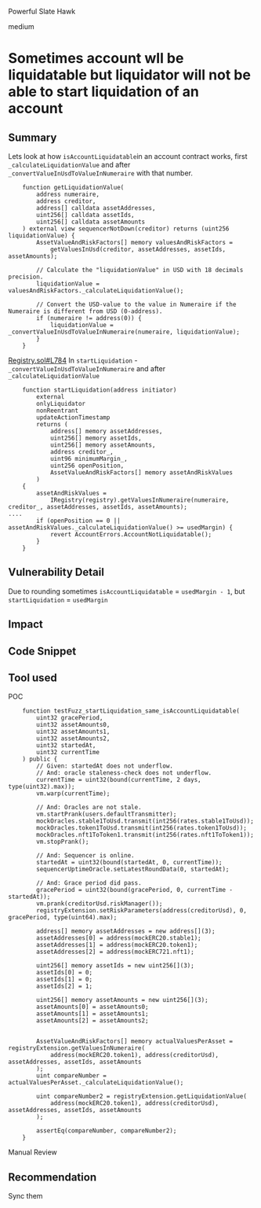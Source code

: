 Powerful Slate Hawk

medium

# Sometimes account wll be liquidatable but liquidator will not be able to start liquidation of an account

## Summary
Lets look at how `isAccountLiquidatable`in an account contract works, first `_calculateLiquidationValue` and after `_convertValueInUsdToValueInNumeraire` with that number. 
```solidity
    function getLiquidationValue(
        address numeraire,
        address creditor,
        address[] calldata assetAddresses,
        uint256[] calldata assetIds,
        uint256[] calldata assetAmounts
    ) external view sequencerNotDown(creditor) returns (uint256 liquidationValue) {
        AssetValueAndRiskFactors[] memory valuesAndRiskFactors =
            getValuesInUsd(creditor, assetAddresses, assetIds, assetAmounts);

        // Calculate the "liquidationValue" in USD with 18 decimals precision.
        liquidationValue = valuesAndRiskFactors._calculateLiquidationValue();

        // Convert the USD-value to the value in Numeraire if the Numeraire is different from USD (0-address).
        if (numeraire != address(0)) {
            liquidationValue = _convertValueInUsdToValueInNumeraire(numeraire, liquidationValue);
        }
    }
```
[Registry.sol#L784](https://github.com/sherlock-audit/2023-12-arcadia/blob/main/accounts-v2/src/Registry.sol#L784)
In `startLiquidation`  - `_convertValueInUsdToValueInNumeraire` and after `_calculateLiquidationValue`

```solidity
    function startLiquidation(address initiator)
        external
        onlyLiquidator
        nonReentrant
        updateActionTimestamp
        returns (
            address[] memory assetAddresses,
            uint256[] memory assetIds,
            uint256[] memory assetAmounts,
            address creditor_,
            uint96 minimumMargin_,
            uint256 openPosition,
            AssetValueAndRiskFactors[] memory assetAndRiskValues
        )
    {
        assetAndRiskValues =
            IRegistry(registry).getValuesInNumeraire(numeraire, creditor_, assetAddresses, assetIds, assetAmounts);
....
        if (openPosition == 0 || assetAndRiskValues._calculateLiquidationValue() >= usedMargin) {
            revert AccountErrors.AccountNotLiquidatable();
        }
    }

```
## Vulnerability Detail
Due to rounding sometimes `isAccountLiquidatable` = `usedMargin - 1`, but `startLiquidation` = `usedMargin`
## Impact

## Code Snippet

## Tool used

POC
```solidity
    function testFuzz_startLiquidation_same_isAccountLiquidatable(
        uint32 gracePeriod,
        uint32 assetAmounts0,
        uint32 assetAmounts1,
        uint32 assetAmounts2,
        uint32 startedAt,
        uint32 currentTime
    ) public {
        // Given: startedAt does not underflow.
        // And: oracle staleness-check does not underflow.
        currentTime = uint32(bound(currentTime, 2 days, type(uint32).max));
        vm.warp(currentTime);

        // And: Oracles are not stale.
        vm.startPrank(users.defaultTransmitter);
        mockOracles.stable1ToUsd.transmit(int256(rates.stable1ToUsd));
        mockOracles.token1ToUsd.transmit(int256(rates.token1ToUsd));
        mockOracles.nft1ToToken1.transmit(int256(rates.nft1ToToken1));
        vm.stopPrank();

        // And: Sequencer is online.
        startedAt = uint32(bound(startedAt, 0, currentTime));
        sequencerUptimeOracle.setLatestRoundData(0, startedAt);

        // And: Grace period did pass.
        gracePeriod = uint32(bound(gracePeriod, 0, currentTime - startedAt));
        vm.prank(creditorUsd.riskManager());
        registryExtension.setRiskParameters(address(creditorUsd), 0, gracePeriod, type(uint64).max);

        address[] memory assetAddresses = new address[](3);
        assetAddresses[0] = address(mockERC20.stable1);
        assetAddresses[1] = address(mockERC20.token1);
        assetAddresses[2] = address(mockERC721.nft1);

        uint256[] memory assetIds = new uint256[](3);
        assetIds[0] = 0;
        assetIds[1] = 0;
        assetIds[2] = 1;

        uint256[] memory assetAmounts = new uint256[](3);
        assetAmounts[0] = assetAmounts0;
        assetAmounts[1] = assetAmounts1;
        assetAmounts[2] = assetAmounts2;


        AssetValueAndRiskFactors[] memory actualValuesPerAsset = registryExtension.getValuesInNumeraire(
            address(mockERC20.token1), address(creditorUsd), assetAddresses, assetIds, assetAmounts
        );
        uint compareNumber = actualValuesPerAsset._calculateLiquidationValue();

        uint compareNumber2 = registryExtension.getLiquidationValue(
            address(mockERC20.token1), address(creditorUsd), assetAddresses, assetIds, assetAmounts
        );

        assertEq(compareNumber, compareNumber2);
    }
```
Manual Review

## Recommendation
Sync them
